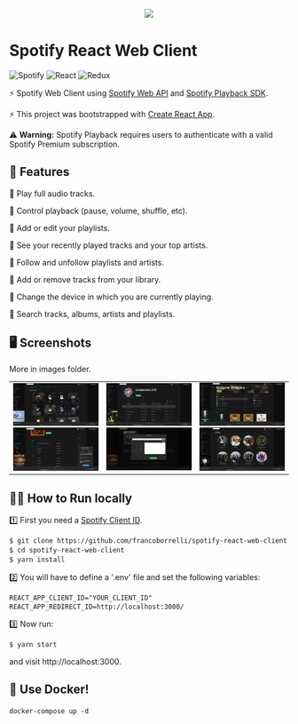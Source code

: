 <p align="center">
  <img src="https://github.com/francoborrelli/spotify-react-web-client/assets/17908233/ad91d92d-200f-4a3e-8171-2b299cc25618" style="height: 250px"/>
</p>



# Spotify React Web Client

![Spotify](https://img.shields.io/badge/Spotify-1ED760?style=for-the-badge&logo=spotify&logoColor=white) ![React](https://img.shields.io/badge/react-%2320232a.svg?style=for-the-badge&logo=react&logoColor=%2361DAFB) ![Redux](https://img.shields.io/badge/redux-%23593d88.svg?style=for-the-badge&logo=redux&logoColor=white)

<p>
  ⚡ Spotify Web Client using <a href="https://developer.spotify.com/documentation/web-api/">Spotify Web API</a> and <a href="https://developer.spotify.com/documentation/web-playback-sdk/">Spotify Playback SDK</a>. 
</p>

<p>
  ⚡ This project was bootstrapped with <a href="https://github.com/facebookincubator/create-react-app">Create React App<a/>.
</p>

⚠️ **Warning:** Spotify Playback requires users to authenticate with a valid Spotify Premium subscription.


## 🎹 Features

🎵 Play full audio tracks.

🎵 Control playback (pause, volume, shuffle, etc).

🎵 Add or edit your playlists.

🎵 See your recently played tracks and your top artists.

🎵 Follow and unfollow playlists and artists.

🎵 Add or remove tracks from your library.

🎵 Change the device in which you are currently playing.

🎵 Search tracks, albums, artists and playlists.

## 🖥️ Screenshots

More in images folder.

<div align="center">
    <table >
     <tr>
       <td>
         <img src="images/browse.png?raw=true 'Playlist'"/>
         <img src="images/devices.png?raw=true 'Playlist'"/>
       </td>
             <td>
         <img src="images/playlist.png?raw=true 'Playlist'"/>
          <img src="images/newPlaylist.png?raw=true 'Playlist'"/>
       </td>
                 <td>
         <img src="images/artist.png?raw=true 'Playlist'"/>
          <img src="images/artists.png?raw=true 'Playlist'"/>
       </td>
     </tr>
    </table>
    </div>

## 👨‍💻 How to Run locally

1️⃣ First you need a [Spotify Client ID](https://developer.spotify.com/dashboard/applications).

```bash
$ git clone https://github.com/francoborrelli/spotify-react-web-client.git
$ cd spotify-react-web-client
$ yarn install
```

2️⃣ You will have to define a '.env' file and set the following variables:

```
REACT_APP_CLIENT_ID="YOUR_CLIENT_ID"
REACT_APP_REDIRECT_ID=http://localhost:3000/
```

3️⃣ Now run:

```bash
$ yarn start
```

and visit http://localhost:3000.

## 🐳 Use Docker!

```
docker-compose up -d
```



